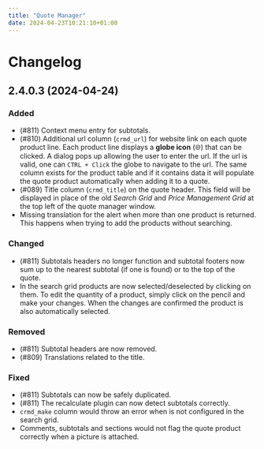 ```yaml
---
title: "Quote Manager"
date: 2024-04-23T10:21:10+01:00
---
```


# Changelog

## 2.4.0.3 (2024-04-24)

### Added

- (#811) Context menu entry for subtotals.
- (#810) Additional url column (`crmd_url`) for website link on each quote product line. Each product line displays a **globe icon** (:globe_with_meridians:) that can be clicked. A dialog pops up allowing the user to enter the url. If the url is valid, one can `CTRL + Click` the globe to navigate to the url. The same column exists for the product table and if it contains data it will populate the quote product automatically when adding it to a quote.
- (#089) Title column (`crmd_title`) on the quote header. This field will be displayed in place of the old _Search Grid_ and _Price Management Grid_ at the top left of the quote manager window.
- Missing translation for the alert when more than one product is returned. This happens when trying to add the products without searching.

### Changed

- (#811) Subtotals headers no longer function and subtotal footers now sum up to the nearest subtotal (if one is found) or to the top of the quote.
- In the search grid products are now selected/deselected by clicking on them. To edit the quantity of a product, simply click on the pencil and make your changes. When the changes are confirmed the product is also automatically selected.

### Removed

- (#811) Subtotal headers are now removed.
- (#809) Translations related to the title.

### Fixed

- (#811) Subtotals can now be safely duplicated.
- (#811) The recalculate plugin can now detect subtotals correctly.
- `crmd_make` column would throw an error when is not configured in the search grid.
- Comments, subtotals and sections would not flag the quote product correctly when a picture is attached.
